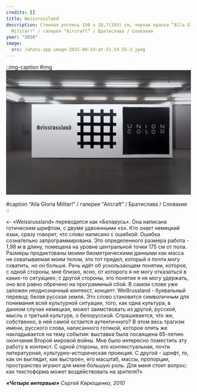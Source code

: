 ```yaml
---
credits: []
title: Weissrussland
description: Стенная роспись 198 x 28,7(193) cm, черная краска “Alla Gloria
  Militar!” / галерея “Aircraft” / Братислава / Словакия
year: "2010"
image:
  src: /whats-app-image-2025-08-14-at-21.54.55-3.jpeg
---
```


::img-caption
#img
![whats-app-image-2025-08-14-at-21.54.55-3.jpeg](/whats-app-image-2025-08-14-at-21.54.55-3.jpeg)

#caption
“Alla Gloria Militar!” / галерея “Aircraft” / Братислава / Словакия
::

«- «Weissrussland» переводится как «Беларусь». Она написана готическим шрифтом, с двумя удвоенными «s». Кто знает немецкий язык, сразу говорит, что слово написано с ошибкой. Ошибка сознательно запрограммирована. Это определенного размера работа - 1,98 м в длину, помещена на уровне центральной точки 175 см от пола. Размеры продиктованы моими биометрическими данными как масса не охватываемая моим телом, это тот предел, который я почти могу схватить, но он больше. Речь идёт об ускользающем понятии, которое, с одной стороны, мне близко, ясно, от которого я не могу отказаться в каких-то ситуациях; с другой стороны, это понятие я не могу удержать, оно все равно обречено на программный сбой. В самом слове уже заложен неоднозначный контекст, концепт. Weißrussland - буквальный перевод: белая русская земля. Это слово становится символичным для понимания всей культурной ситуации, того, как одна культура, в данном случае немецкая, может заимствовать из другой, русской, мысль о третьей культуре, о белорусской. Спрашивается, что же, собственно, в ней самой остается аутентичного? В этом весь трагизм имени, русского слова, написанного готикой, которое опять же накладывается на тему события: выставка была посвящена 65-летию окончания Второй мировой войны. Mне было интересно поместить эту работу в контекст. С одной стороны, это контекстуальная, почти литературная, культурно-историческая проекция. С другой - шрифт, то, как он выглядит, как выстроен, его масштаб, массы, пропорции, пространство играют для меня большую роль. Для меня стоит вопрос: как текстоформа может воздействовать на зрителя?» 

***«****Четыре интервью****»*** *Сергей Кирющенко, 2010*
